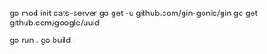 go mod init cats-server
go get -u github.com/gin-gonic/gin
go get github.com/google/uuid

go run .
go build .
